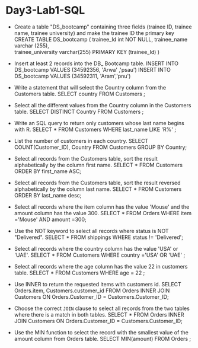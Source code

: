 # Day3-Lab1-SQL

- Create a table "DS_bootcamp" containing three fields (trainee ID, trainee name, trainee university) and make the trainee ID the primary key
CREATE TABLE DS_bootcamp ( 
trainee_Id int NOT NULL, 
trainee_name varchar (255),  
trainee_university varchar(255)
PRIMARY KEY (trainee_Id) )

- Insert at least 2 records into the DB_ Bootcamp table.
INSERT INTO DS_bootcamp 
VALUES (34592356, 'Arwa' ,'psau')
INSERT INTO DS_bootcamp 
VALUES (34592311, 'Aram','pnu')

- Write a statement that will select the Country column from the Customers table.
SELECT country
FROM Customers ;

- Select all the different values from the Country column in the Customers table.
SELECT DISTINCT Country
FROM Customers ;

- Write an SQL query to return only customers whose last name begins with R.
SELECT * FROM Customers
WHERE last_name LIKE 'R%' ;

- List the number of customers in each country.
SELECT COUNT(Customer_ID), Country
FROM Customers
GROUP BY Country;

- Select all records from the Customers table, sort the result alphabetically by the column first name.
SELECT *
FROM Customers
ORDER BY first_name ASC;

- Select all records from the Customers table, sort the result reversed alphabetically by the column last name.
SELECT *
FROM Customers
ORDER BY last_name desc;

- Select all records where the item column has the value 'Mouse' and the amount column has the value 300.
SELECT *
FROM Orders
WHERE item ='Mouse' AND amount =300;
 
- Use the NOT keyword to select all records where status is NOT "Delivered".
SELECT *
FROM shippings
WHERE status != 'Delivered';

- Select all records where the country column has the value 'USA' or 'UAE'.
SELECT *
FROM Customers 
WHERE country ='USA' OR 'UAE' ;

- Select all records where the age column has the value 22 in customers table.
SELECT *
FROM Customers 
WHERE age = 22 ;

- Use INNER to return the requested items with customers id.
SELECT Orders.item, Customers.customer_id
FROM Orders
INNER JOIN Customers ON Orders.Customer_ID = Customers.Customer_ID;

- Choose the correct `JOIN` clause to select all records from the two tables where there is a match in both tables.
SELECT *
FROM Orders
INNER JOIN Customers ON Orders.Customer_ID = Customers.Customer_ID;

- Use the MIN function to select the record with the smallest value of the amount column from Orders table.
SELECT MIN(amount)
FROM Orders ;
